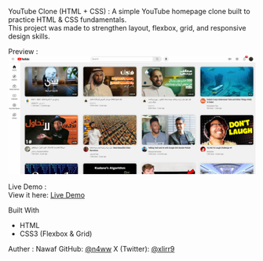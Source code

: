 YouTube Clone (HTML + CSS) :
    A simple YouTube homepage clone built to practice HTML & CSS fundamentals.  
    This project was made to strengthen layout, flexbox, grid, and responsive design skills.

Preview :
    ![Project Screenshot](image.png)

Live Demo :  
    View it here: [Live Demo](https://n4ww.github.io/youtube-clone/)

Built With
- HTML
- CSS3 (Flexbox & Grid)

Auther :
    Nawaf
    GitHub: [@n4ww](https://github.com/n4ww)
    X (Twitter): [@xlirr9](https://x.com/xlirr9)